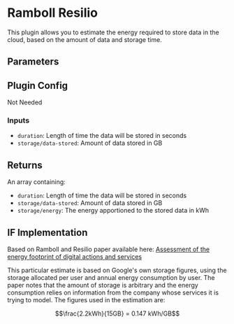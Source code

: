 # Ramboll Resilio

This plugin allows you to estimate the energy required to store data in the cloud, based on the amount of data and storage time.

## Parameters

## Plugin Config

Not Needed

### Inputs

- `duration`: Length of time the data will be stored in seconds
- `storage/data-stored`: Amount of data stored in GB

## Returns

An array containing:

- `duration`: Length of time the data will be stored in seconds
- `storage/data-stored`: Amount of data stored in GB
- `storage/energy`: The energy apportioned to the stored data in kWh

## IF Implementation

Based on Ramboll and Resilio paper available here: [Assessment of the energy footprint of digital actions and services](https://op.europa.eu/en/publication-detail/-/publication/d3b6c0a1-1171-11ee-b12e-01aa75ed71a1)

This particular estimate is based on Google's own storage figures, using the storage allocated per user and annual energy consumption by user. The paper notes that the amount of storage is arbitrary and the energy consumption relies on information from the company whose services it is trying to model. The figures used in the estimation are:

$$\frac{2.2kWh}{15GB} = 0.147 kWh/GB$$
